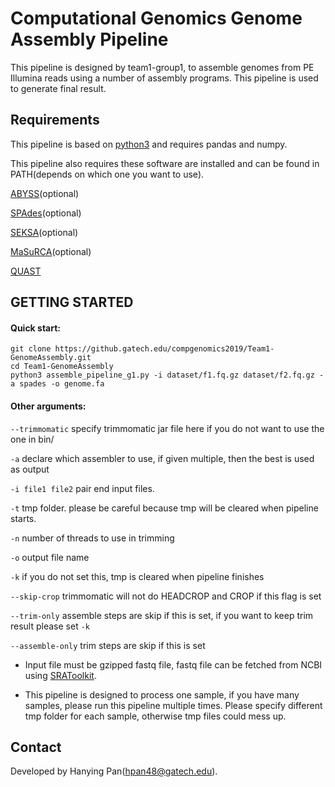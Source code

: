 # Computational Genomics Genome Assembly Pipeline

This pipeline is designed by team1-group1, to assemble genomes from PE Illumina reads using a number of 
assembly programs. This pipeline is used to generate final result.

## Requirements

This pipeline is based on [python3](https://www.python.org/download/releases/3.0/) and requires pandas and numpy.

This pipeline also requires these software are installed and can be found in PATH(depends on which one you want to use).

[ABYSS](https://github.com/bcgsc/abyss)(optional)

[SPAdes](https://github.com/ablab/spades)(optional)

[SEKSA](https://github.com/ncbi/SKESA)(optional)

[MaSuRCA](https://github.com/alekseyzimin/masurca)(optional)

[QUAST](https://github.com/ablab/quast)

## GETTING STARTED

#### Quick start:
```
git clone https://github.gatech.edu/compgenomics2019/Team1-GenomeAssembly.git
cd Team1-GenomeAssembly
python3 assemble_pipeline_g1.py -i dataset/f1.fq.gz dataset/f2.fq.gz -a spades -o genome.fa
```
#### Other arguments:

`--trimmomatic` specify trimmomatic jar file here if you do not want to use the one in bin/

`-a`    declare which assembler to use, if given multiple, then the best is used as output

`-i file1 file2`        pair end input files.

`-t`         tmp folder. please be careful because tmp will be cleared when pipeline starts.

`-n`        number of threads to use in trimming

`-o`        output file name

`-k`                    if you do not set this, tmp is cleared when pipeline finishes

`--skip-crop`           trimmomatic will not do HEADCROP and CROP if this flag is set

`--trim-only`           assemble steps are skip if this is set, if you want to keep trim result please set `-k`

`--assemble-only`       trim steps are skip if this is set

- Input file must be gzipped fastq file, fastq file can be fetched 
from NCBI using [SRAToolkit](https://www.ncbi.nlm.nih.gov/sra/docs/toolkitsoft/).

- This pipeline is designed to process one sample, if you have many samples, please run this pipeline multiple times. 
Please specify different tmp folder for each sample, otherwise tmp files could mess up.

## Contact

Developed by Hanying Pan(hpan48@gatech.edu).